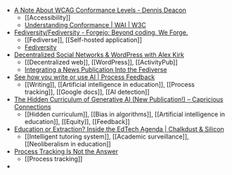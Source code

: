 - [A Note About WCAG Conformance Levels - Dennis Deacon](https://www.dennisdeacon.com/web/accessibility/a-note-about-wcag-conformance-levels/)
	- [[Accessibility]]
	- [Understanding Conformance | WAI | W3C](https://www.w3.org/WAI/WCAG21/Understanding/conformance#conforming-alt-versions)
- [Fediversity/Fediversity - Forgejo: Beyond coding. We Forge.](https://git.fediversity.eu/Fediversity/Fediversity)
	- [[Fediverse]], [[Self-hosted application]]
	- [Fediversity](https://fediversity.eu/)
- [Decentralized Social Networks & WordPress with Alex Kirk](https://dothewoo.io/decentralized-social-networks-wordpress-with-alex-kirk/?Fedizen.EU)
	- [[Decentralized web]], [[WordPress]], [[ActivityPub]]
	- [Integrating a News Publication Into the Fediverse](https://deadsuperhero.com/integrating-a-news-publication-into-the-fediverse/)
- [See how you write or use AI | Process Feedback](https://processfeedback.org/)
	- [[Writing]], [[Artificial intelligence in education]], [[Process tracking]], [[Google docs]], [[AI detection]]
- [The Hidden Curriculum of Generative AI (New Publication!) – Capricious Connections](https://melissa-warr.com/the-hidden-curriculum-of-generative-ai-new-publication/)
	- [[Hidden curriculum]], [[Bias in algorithms]], [[Artificial intelligence in education]], [[Equity]], [[Feedback]]
- [Education or Extraction? Inside the EdTech Agenda | Chalkdust & Silicon](https://medium.com/chalkdust-silicon/you-are-looking-at-the-school-model-of-a-digital-coup-09db1a3992d8)
	- [[Intelligent tutoring system]], [[Academic surveillance]], [[Neoliberalism in education]]
- [Process Tracking Is Not the Answer](https://www.linkedin.com/pulse/process-tracking-answer-nick-potkalitsky-phd-hwiue)
	- [[Process tracking]]
-
